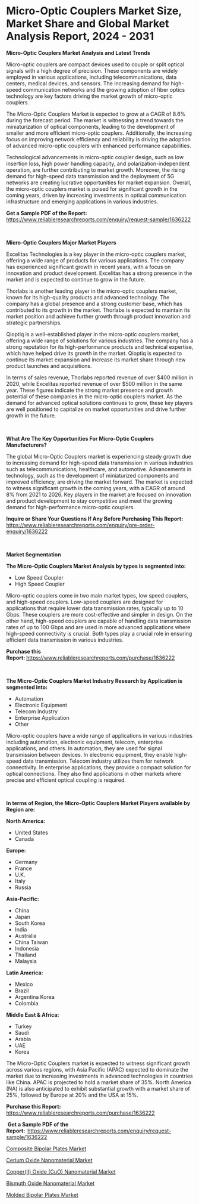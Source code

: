 <p><h1>Micro-Optic Couplers Market Size, Market Share and Global Market Analysis Report, 2024 - 2031</h1></p><p><strong>Micro-Optic Couplers Market Analysis and Latest Trends</strong></p>
<p><p>Micro-optic couplers are compact devices used to couple or split optical signals with a high degree of precision. These components are widely employed in various applications, including telecommunications, data centers, medical devices, and sensors. The increasing demand for high-speed communication networks and the growing adoption of fiber optics technology are key factors driving the market growth of micro-optic couplers.</p><p>The Micro-Optic Couplers Market is expected to grow at a CAGR of 8.6% during the forecast period. The market is witnessing a trend towards the miniaturization of optical components, leading to the development of smaller and more efficient micro-optic couplers. Additionally, the increasing focus on improving network efficiency and reliability is driving the adoption of advanced micro-optic couplers with enhanced performance capabilities.</p><p>Technological advancements in micro-optic coupler design, such as low insertion loss, high power handling capacity, and polarization-independent operation, are further contributing to market growth. Moreover, the rising demand for high-speed data transmission and the deployment of 5G networks are creating lucrative opportunities for market expansion. Overall, the micro-optic couplers market is poised for significant growth in the coming years, driven by increasing investments in optical communication infrastructure and emerging applications in various industries.</p></p>
<p><strong>Get a Sample PDF of the Report:&nbsp;</strong> <a href="https://www.reliableresearchreports.com/enquiry/request-sample/1636222">https://www.reliableresearchreports.com/enquiry/request-sample/1636222</a></p>
<p>&nbsp;</p>
<p><strong>Micro-Optic Couplers Major Market Players</strong></p>
<p><p>Excelitas Technologies is a key player in the micro-optic couplers market, offering a wide range of products for various applications. The company has experienced significant growth in recent years, with a focus on innovation and product development. Excelitas has a strong presence in the market and is expected to continue to grow in the future.</p><p>Thorlabs is another leading player in the micro-optic couplers market, known for its high-quality products and advanced technology. The company has a global presence and a strong customer base, which has contributed to its growth in the market. Thorlabs is expected to maintain its market position and achieve further growth through product innovation and strategic partnerships.</p><p>Qioptiq is a well-established player in the micro-optic couplers market, offering a wide range of solutions for various industries. The company has a strong reputation for its high-performance products and technical expertise, which have helped drive its growth in the market. Qioptiq is expected to continue its market expansion and increase its market share through new product launches and acquisitions.</p><p>In terms of sales revenue, Thorlabs reported revenue of over $400 million in 2020, while Excelitas reported revenue of over $500 million in the same year. These figures indicate the strong market presence and growth potential of these companies in the micro-optic couplers market. As the demand for advanced optical solutions continues to grow, these key players are well positioned to capitalize on market opportunities and drive further growth in the future.</p></p>
<p>&nbsp;</p>
<p><strong>What Are The Key Opportunities For Micro-Optic Couplers Manufacturers?</strong></p>
<p><p>The global Micro-Optic Couplers market is experiencing steady growth due to increasing demand for high-speed data transmission in various industries such as telecommunications, healthcare, and automotive. Advancements in technology, such as the development of miniaturized components and improved efficiency, are driving the market forward. The market is expected to witness significant growth in the coming years, with a CAGR of around 8% from 2021 to 2026. Key players in the market are focused on innovation and product development to stay competitive and meet the growing demand for high-performance micro-optic couplers.</p></p>
<p><strong>Inquire or Share Your Questions If Any Before Purchasing This Report:</strong> <a href="https://www.reliableresearchreports.com/enquiry/pre-order-enquiry/1636222">https://www.reliableresearchreports.com/enquiry/pre-order-enquiry/1636222</a></p>
<p>&nbsp;</p>
<p><strong>Market Segmentation</strong></p>
<p><strong>The Micro-Optic Couplers Market Analysis by types is segmented into:</strong></p>
<p><ul><li>Low Speed Coupler</li><li>High Speed Coupler</li></ul></p>
<p><p>Micro-optic couplers come in two main market types, low speed couplers, and high-speed couplers. Low-speed couplers are designed for applications that require lower data transmission rates, typically up to 10 Gbps. These couplers are more cost-effective and simpler in design. On the other hand, high-speed couplers are capable of handling data transmission rates of up to 100 Gbps and are used in more advanced applications where high-speed connectivity is crucial. Both types play a crucial role in ensuring efficient data transmission in various industries.</p></p>
<p><strong>Purchase this Report:&nbsp;</strong><a href="https://www.reliableresearchreports.com/purchase/1636222">https://www.reliableresearchreports.com/purchase/1636222</a></p>
<p>&nbsp;</p>
<p><strong>The Micro-Optic Couplers Market Industry Research by Application is segmented into:</strong></p>
<p><ul><li>Automation</li><li>Electronic Equipment</li><li>Telecom Industry</li><li>Enterprise Application</li><li>Other</li></ul></p>
<p><p>Micro-optic couplers have a wide range of applications in various industries including automation, electronic equipment, telecom, enterprise applications, and others. In automation, they are used for signal transmission between devices. In electronic equipment, they enable high-speed data transmission. Telecom industry utilizes them for network connectivity. In enterprise applications, they provide a compact solution for optical connections. They also find applications in other markets where precise and efficient optical coupling is required.</p></p>
<p>&nbsp;</p>
<p><strong>In terms of Region, the Micro-Optic Couplers Market Players available by Region are:</strong></p>
<p>
    <p> <strong> North America: </strong>
        <ul>
            <li>United States</li>
            <li>Canada</li>
        </ul>
        </p> 
    <p> <strong> Europe: </strong>
        <ul>
            <li>Germany</li>
            <li>France</li>
            <li>U.K.</li>
            <li>Italy</li>
            <li>Russia</li>
        </ul>
        </p> 
    <p> <strong> Asia-Pacific: </strong>
        <ul>
            <li>China</li>
            <li>Japan</li>
            <li>South Korea</li>
            <li>India</li>
            <li>Australia</li>
            <li>China Taiwan</li>
            <li>Indonesia</li>
            <li>Thailand</li>
            <li>Malaysia</li>
        </ul>
        </p> 
    <p> <strong> Latin America: </strong>
        <ul>
            <li>Mexico</li>
            <li>Brazil</li>
            <li>Argentina Korea</li>
            <li>Colombia</li>
        </ul>
        </p> 
    <p> <strong> Middle East & Africa: </strong>
        <ul>
            <li>Turkey</li>
            <li>Saudi</li>
            <li>Arabia</li>
            <li>UAE</li>
            <li>Korea</li>
        </ul>
    </p>
    </p>
<p><p>The Micro-Optic Couplers market is expected to witness significant growth across various regions, with Asia Pacific (APAC) expected to dominate the market due to increasing investments in advanced technologies in countries like China. APAC is projected to hold a market share of 35%. North America (NA) is also anticipated to exhibit substantial growth with a market share of 25%, followed by Europe at 20% and the USA at 15%.</p></p>
<p><strong>Purchase this Report: </strong><a href="https://www.reliableresearchreports.com/purchase/1636222">https://www.reliableresearchreports.com/purchase/1636222</a></p>
<p>&nbsp;<strong>Get a Sample PDF of the Report:&nbsp;&nbsp;</strong><a href="https://www.reliableresearchreports.com/enquiry/request-sample/1636222">https://www.reliableresearchreports.com/enquiry/request-sample/1636222</a></p>
<p><strong></strong></p>
<p><p><a href="https://issuu.com/reportprime-2/docs/composite-bipolar-plates-market-size-2030.pptx">Composite Bipolar Plates Market</a></p><p><a href="https://github.com/lylyparadise/Market-Research-Report-List-1/blob/main/cerium-oxide-nanomaterial-market.md">Cerium Oxide Nanomaterial Market</a></p><p><a href="https://github.com/johnbach50/Market-Research-Report-List-1/blob/main/copperii-oxide-cuo-nanomaterial-market.md">Copper(II) Oxide (CuO) Nanomaterial Market</a></p><p><a href="https://github.com/amae102299/Market-Research-Report-List-3/blob/main/bismuth-oxide-nanomaterial-market.md">Bismuth Oxide Nanomaterial Market</a></p><p><a href="https://issuu.com/reportprime-2/docs/molded-bipolar-plates-market-size-2030.pptx">Molded Bipolar Plates Market</a></p></p>